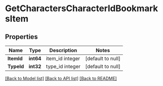 # GetCharactersCharacterIdBookmarksItem

## Properties
Name | Type | Description | Notes
------------ | ------------- | ------------- | -------------
**ItemId** | **int64** | item_id integer | [default to null]
**TypeId** | **int32** | type_id integer | [default to null]

[[Back to Model list]](../README.md#documentation-for-models) [[Back to API list]](../README.md#documentation-for-api-endpoints) [[Back to README]](../README.md)

